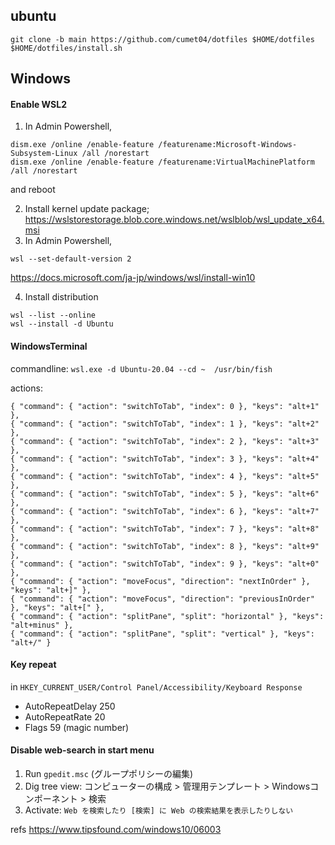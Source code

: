 ubuntu
----
```
git clone -b main https://github.com/cumet04/dotfiles $HOME/dotfiles
$HOME/dotfiles/install.sh
```

Windows
----
#### Enable WSL2
1. In Admin Powershell,
```
dism.exe /online /enable-feature /featurename:Microsoft-Windows-Subsystem-Linux /all /norestart
dism.exe /online /enable-feature /featurename:VirtualMachinePlatform /all /norestart
```
and reboot

2. Install kernel update package; https://wslstorestorage.blob.core.windows.net/wslblob/wsl_update_x64.msi
3. In Admin Powershell,
```
wsl --set-default-version 2
```

https://docs.microsoft.com/ja-jp/windows/wsl/install-win10

4. Install distribution
```
wsl --list --online
wsl --install -d Ubuntu
```

#### WindowsTerminal
commandline:
`wsl.exe -d Ubuntu-20.04 --cd ~  /usr/bin/fish`

actions:
```
{ "command": { "action": "switchToTab", "index": 0 }, "keys": "alt+1" },
{ "command": { "action": "switchToTab", "index": 1 }, "keys": "alt+2" },
{ "command": { "action": "switchToTab", "index": 2 }, "keys": "alt+3" },
{ "command": { "action": "switchToTab", "index": 3 }, "keys": "alt+4" },
{ "command": { "action": "switchToTab", "index": 4 }, "keys": "alt+5" },
{ "command": { "action": "switchToTab", "index": 5 }, "keys": "alt+6" },
{ "command": { "action": "switchToTab", "index": 6 }, "keys": "alt+7" },
{ "command": { "action": "switchToTab", "index": 7 }, "keys": "alt+8" },
{ "command": { "action": "switchToTab", "index": 8 }, "keys": "alt+9" },
{ "command": { "action": "switchToTab", "index": 9 }, "keys": "alt+0" },
{ "command": { "action": "moveFocus", "direction": "nextInOrder" }, "keys": "alt+]" },
{ "command": { "action": "moveFocus", "direction": "previousInOrder" }, "keys": "alt+[" },
{ "command": { "action": "splitPane", "split": "horizontal" }, "keys": "alt+minus" },
{ "command": { "action": "splitPane", "split": "vertical" }, "keys": "alt+/" }
```

#### Key repeat
in `HKEY_CURRENT_USER/Control Panel/Accessibility/Keyboard Response`
* AutoRepeatDelay 250
* AutoRepeatRate 20
* Flags 59 (magic number)

#### Disable web-search in start menu
1. Run `gpedit.msc` (グループポリシーの編集)
2. Dig tree view: コンピューターの構成 > 管理用テンプレート > Windowsコンポーネント > 検索
3. Activate: `Web を検索したり [検索] に Web の検索結果を表示したりしない`

refs https://www.tipsfound.com/windows10/06003
